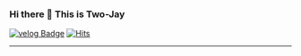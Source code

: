 

### Hi there 👋 This is Two-Jay
[![velog Badge](https://img.shields.io/badge/-Velog--Link-1ca0f1?style=round-square&logo=velog&logoColor=white&link=https://velog.io/@two_jay)](https://velog.io/@two_jay) [![Hits](https://hits.seeyoufarm.com/api/count/incr/badge.svg?url=https%3A%2F%2Fgithub.com%2Fgjbae1212%2Fhit-counter&count_bg=%2382D57F&title_bg=%235F9FCB&icon=&icon_color=%23E7E7E7&title=visits&edge_flat=false)](https://hits.seeyoufarm.com)
***********************************

